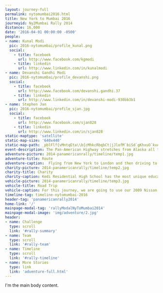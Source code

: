 ```yaml
---
layout: journey-full
permalink: nytomumbai2016.html
title: New York to Mumbai 2016
journeyid: Ny2Mumbai Rally 2014
distance: 16,000
date: '2016-04-01 00:00:00 -0500'
people:
- name: Kunal Modi
  pic: 2016-nytomumbai/profile_kunal.png
  social:
    - title: facebook
      url: http://www.facebook.com/kgmodi
    - title: linkedin
      url: http://www.linkedin.com/in/kunalmodi
- name: Devanshi Gandhi Modi
  pic: 2016-nytomumbai/profile_devanshi.png
  social:
    - title: facebook
      url: http://www.facebook.com/devanshi.gandhi.37
    - title: linkedin
      url: http://www.linkedin.com/in/devanshi-modi-930bb3b1
- name: Stephen Jan
  pic: 2016-nytomumbai/profile_sjan.jpg
  social:
    - title: facebook
      url: http://www.facebook.com/sjan828
    - title: linkedin
      url: http://www.linkedin.com/in/sjan828
static-maptype: 'satellite'
static-map-size: '640x440'
static-map-path: _pblFlf{vMntqEta\\b{cMhkcRbqbCt|jJlofM`biSd`gKhxuO`kvAr_oIidkNhllJkaKt{rE}wCdkO|d@x`AhvLltlAmcQutoAd|a@dqsH{neA|oeJbdqAd``MsfKr_lXrolA`f_Gklk@j}aSccQr{rJk``D`vqL{dcAy|@m|SnaQxfXifPjrnFg_qDdtPrOfmmKhaVx`iEas[xtbF_iBbxfDukaH|cyHq{iF~o~L_bbJceHoX~sDy|IngmKmyeJjg{@sw{Bns`@kitAlbCu`T_o~GuyaMzysGqksB~otFqgaG`sH~pFnpLkmAjnpA}~zGrlkJck{Dhh~BiqcFhmhEud}OvbiCqgzBso}Av`jA|rv@_ll@ciL_gzAbej@w_oBtz_@uheBhinEcn_G|{zK_biUhqhBsef@xdpDkq}G`abCevdAbenCeroDfo^{yaMqtsBau`EqyIbwNngE_rQuuo@gvsUjlfCooVzxoGg{m@j|pDjnVzgeDvjDvo~PfgdEzdyKjgjH~j`Bxa`AluaFdvTxocEjkaAffpBhcNjg{@puc@xetA`gtGdbjFxqa@ngvJorxDfvgGo~zCn_zHo~xCj`rJwekEjicFus`CtstHs~wDbcsFkj_EpinDumuI{gHuneEbzhBa`gEkr\\s_fAef|@anzIsV{opB|bbBw}L~duGi|mEp`tEmjjF|f`Dcv{BlgsEojfAgsgDbhxAgrxFkhDtgd@jcp@}{pB|`zEggoI~yeGefHncjTivbDdcoJi_eDvwnHku}HtiyF_hcK`_xDkmcJbrsE{lhJxczC
event-description: The Pan-American Highway stretches from Alaska all the way to the tip of South America.  Team Last Responders decided after 2 adventures to  embark on its first solo mission to a destination.
adventure-picture: 2014-panamericanrally/timeline/temp1.jpg
adventure-title: Route
adventure-caption:  Flying from New York to London and then driving to Mumbai, we will be passing through 15 countries along the Silk Route.
charity-picture: 2014-panamericanrally/timeline/temp2.jpg
charity-title: Charity
charity-caption: Kedi Residential High School has the most unique educational curriculum among other residential schools of its kind in this rural part of the district. Commitment to the challenging program is vital from students, teachers and parents. Education, boarding, meal, clothing, and medical care to more than 100 girls of economically deprived tribal areas are free-of-charge. In this project, the school will offer part payment of fees and scholarships to those who want to continue higher studies. We aim to raise $5000 for the same.
vehicle-picture: 2014-panamericanrally/timeline/temp3.jpg
vehicle-title: Road Trip
vehicle-caption: For this journey, we are going to use our 2009 Nissan Versa Hatchback. With 1.8l engine and 5 doors, we feel this car will serve the purpose of the journey.
timeline-tag: timeline-nytomumbai-2016
header-tag: 'panamericanrally2014'
home-link: '/'
mainpage-modal-tag: 'rallyModalNyToMumbai2014'
mainpage-modal-image: 'img/adventure/2.jpg'
header:
- name: Challenge
  type: scroll
  link: '#rally-summary'
- name: Team
  type: scroll
  link: '#rally-team'
- name: Timeline
  type: scroll
  link: '#rally-timeline'
- name: More Stories
  type: link
  link: 'adventure-full.html'
---
```

I'm the main body content.
